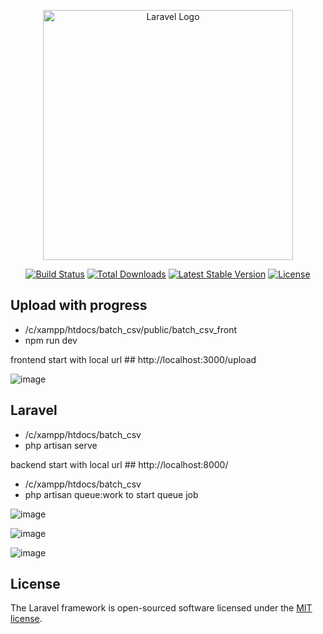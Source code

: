 <p align="center"><a href="https://laravel.com" target="_blank"><img src="https://raw.githubusercontent.com/laravel/art/master/logo-lockup/5%20SVG/2%20CMYK/1%20Full%20Color/laravel-logolockup-cmyk-red.svg" width="400" alt="Laravel Logo"></a></p>

<p align="center">
<a href="https://github.com/laravel/framework/actions"><img src="https://github.com/laravel/framework/workflows/tests/badge.svg" alt="Build Status"></a>
<a href="https://packagist.org/packages/laravel/framework"><img src="https://img.shields.io/packagist/dt/laravel/framework" alt="Total Downloads"></a>
<a href="https://packagist.org/packages/laravel/framework"><img src="https://img.shields.io/packagist/v/laravel/framework" alt="Latest Stable Version"></a>
<a href="https://packagist.org/packages/laravel/framework"><img src="https://img.shields.io/packagist/l/laravel/framework" alt="License"></a>
</p>

## Upload with progress

- /c/xampp/htdocs/batch_csv/public/batch_csv_front 
- npm run dev

frontend start with local url ## http://localhost:3000/upload

![image](https://github.com/user-attachments/assets/9aedc868-732a-401c-a918-638183779811)

## Laravel

- /c/xampp/htdocs/batch_csv 
- php artisan serve

backend start with local url ## http://localhost:8000/

- /c/xampp/htdocs/batch_csv
- php artisan queue:work
to start queue job 

![image](https://github.com/user-attachments/assets/bd8a2197-968f-421e-9f64-646dca978e9a)

![image](https://github.com/user-attachments/assets/2fe610c7-2001-448e-8365-0212185bee52)

![image](https://github.com/user-attachments/assets/1c74002d-d0cc-401f-bd73-fb569443ab1f)

## License

The Laravel framework is open-sourced software licensed under the [MIT license](https://opensource.org/licenses/MIT).
